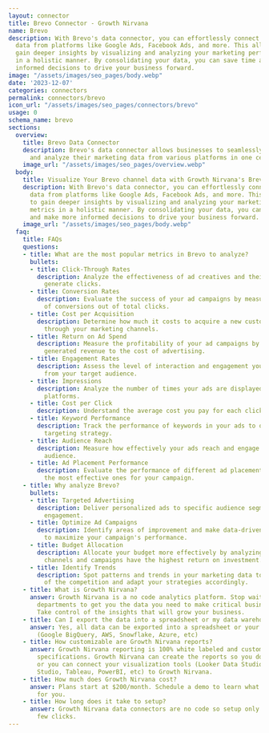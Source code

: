 ```yaml
---
layout: connector
title: Brevo Connector - Growth Nirvana
name: Brevo
description: With Brevo's data connector, you can effortlessly connect your marketing
  data from platforms like Google Ads, Facebook Ads, and more. This allows you to
  gain deeper insights by visualizing and analyzing your marketing performance metrics
  in a holistic manner. By consolidating your data, you can save time and make more
  informed decisions to drive your business forward.
image: "/assets/images/seo_pages/body.webp"
date: '2023-12-07'
categories: connectors
permalink: connectors/brevo
icon_url: "/assets/images/seo_pages/connectors/brevo"
usage: 0
schema_name: brevo
sections:
  overview:
    title: Brevo Data Connector
    description: Brevo's data connector allows businesses to seamlessly integrate
      and analyze their marketing data from various platforms in one centralized dashboard.
    image_url: "/assets/images/seo_pages/overview.webp"
  body:
    title: Visualize Your Brevo channel data with Growth Nirvana's Brevo Connector
    description: With Brevo's data connector, you can effortlessly connect your marketing
      data from platforms like Google Ads, Facebook Ads, and more. This allows you
      to gain deeper insights by visualizing and analyzing your marketing performance
      metrics in a holistic manner. By consolidating your data, you can save time
      and make more informed decisions to drive your business forward.
    image_url: "/assets/images/seo_pages/body.webp"
  faq:
    title: FAQs
    questions:
    - title: What are the most popular metrics in Brevo to analyze?
      bullets:
      - title: Click-Through Rates
        description: Analyze the effectiveness of ad creatives and their ability to
          generate clicks.
      - title: Conversion Rates
        description: Evaluate the success of your ad campaigns by measuring the percentage
          of conversions out of total clicks.
      - title: Cost per Acquisition
        description: Determine how much it costs to acquire a new customer or lead
          through your marketing channels.
      - title: Return on Ad Spend
        description: Measure the profitability of your ad campaigns by comparing the
          generated revenue to the cost of advertising.
      - title: Engagement Rates
        description: Assess the level of interaction and engagement your ads receive
          from your target audience.
      - title: Impressions
        description: Analyze the number of times your ads are displayed on various
          platforms.
      - title: Cost per Click
        description: Understand the average cost you pay for each click on your ads.
      - title: Keyword Performance
        description: Track the performance of keywords in your ads to optimize your
          targeting strategy.
      - title: Audience Reach
        description: Measure how effectively your ads reach and engage with your intended
          audience.
      - title: Ad Placement Performance
        description: Evaluate the performance of different ad placements and determine
          the most effective ones for your campaign.
    - title: Why analyze Brevo?
      bullets:
      - title: Targeted Advertising
        description: Deliver personalized ads to specific audience segments for higher
          engagement.
      - title: Optimize Ad Campaigns
        description: Identify areas of improvement and make data-driven adjustments
          to maximize your campaign's performance.
      - title: Budget Allocation
        description: Allocate your budget more effectively by analyzing which marketing
          channels and campaigns have the highest return on investment.
      - title: Identify Trends
        description: Spot patterns and trends in your marketing data to stay ahead
          of the competition and adapt your strategies accordingly.
    - title: What is Growth Nirvana?
      answer: Growth Nirvana is a no code analytics platform. Stop waiting for other
        departments to get you the data you need to make critical business decisions.
        Take control of the insights that will grow your business.
    - title: Can I export the data into a spreadsheet or my data warehouse?
      answer: Yes, all data can be exported into a spreadsheet or your data warehouse
        (Google BigQuery, AWS, Snowflake, Azure, etc)
    - title: How customizable are Growth Nirvana reports?
      answer: Growth Nirvana reporting is 100% white labeled and customized to your
        specifications. Growth Nirvana can create the reports so you don’t have to
        or you can connect your visualization tools (Looker Data Studio/Google Data
        Studio, Tableau, PowerBI, etc) to Growth Nirvana.
    - title: How much does Growth Nirvana cost?
      answer: Plans start at $200/month. Schedule a demo to learn what plan is best
        for you.
    - title: How long does it take to setup?
      answer: Growth Nirvana data connectors are no code so setup only requires a
        few clicks.
---
```

